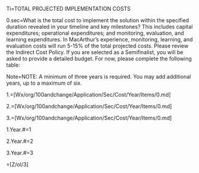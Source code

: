 Ti=TOTAL PROJECTED IMPLEMENTATION COSTS

0.sec=What is the total cost to implement the solution within the specified duration revealed in your timeline and key milestones? This includes capital expenditures; operational expenditures; and monitoring, evaluation, and learning expenditures. In MacArthur’s experience, monitoring, learning, and evaluation costs will run 5-15% of the total projected costs. Please review the Indirect Cost Policy. If you are selected as a Semifinalist, you will be asked to provide a detailed budget. For now, please complete the following table:

Note=NOTE: A minimum of three years is required. You may add additional years, up to a maximum of six.


1.=[Wx/org/100andchange/Application/Sec/Cost/Year/Items/0.md]

2.=[Wx/org/100andchange/Application/Sec/Cost/Year/Items/0.md]

3.=[Wx/org/100andchange/Application/Sec/Cost/Year/Items/0.md]

1.Year.#=1

2.Year.#=2

3.Year.#=3

=[Z/ol/3]